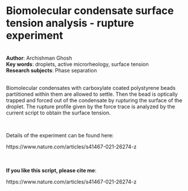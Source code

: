 <h1>Biomolecular condensate surface tension analysis - rupture experiment</h1><br>
<b>Author</b>: Archishman Ghosh<br>
<b>Key words</b>: droplets, active microrheology, surface tension<br>
<b>Research subjects</b>: Phase separation<br>
<br>
<p>Biomolecular condensates with carboxylate coated polystyrene beads partiitioned within them are allowed to settle. Then the bead is optically trapped and forced out of the condensate by rupturing the surface of the droplet. The rupture profile given by the force trace is analyzed by the current script to obtain the surface tension.</p><p><br></p><p>Details of the experiment can be found here:</p><p>https://www.nature.com/articles/s41467-021-26274-z<br></p><br><br>
<b>If you like this script, please cite me</b>: <p>https://www.nature.com/articles/s41467-021-26274-z<br></p><br>
<br>

